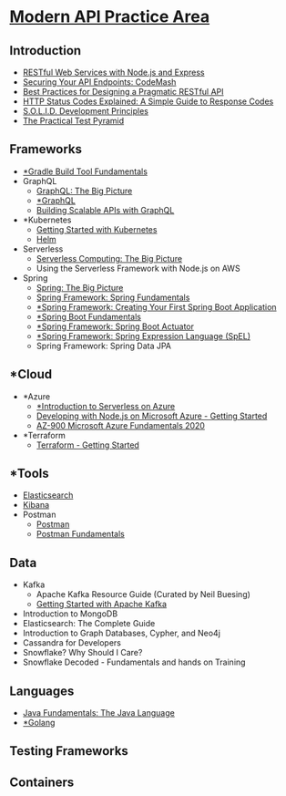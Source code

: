 # [Modern API Practice Area](https://app.pluralsight.com/channels/details/480b82e2-96f8-48ce-85a5-d304fb798aee)

## Introduction

- [RESTful Web Services with Node.js and Express](introduction/restful-web-services-with-nodejs-and-express/)
- [Securing Your API Endpoints: CodeMash](introduction/securing-your-api-endpoints-codemash/)
- [Best Practices for Designing a Pragmatic RESTful API](introduction/best-practices-for-designing-a-pragmatic-restful-api/)
- [HTTP Status Codes Explained: A Simple Guide to Response Codes](introduction/http-status-codes-explained/)
- [S.O.L.I.D. Development Principles](introduction/solid-development-principles/)
- [The Practical Test Pyramid](introduction/the-practical-test-pyramid/)

## Frameworks

- [\*Gradle Build Tool Fundamentals](frameworks/gradle-build-tool-fundamentals/)
- GraphQL
  - [GraphQL: The Big Picture](frameworks/graphql-the-big-picture/)
  - [\*GraphQL](frameworks/graphql/graphql-org-learn/)
  - [Building Scalable APIs with GraphQL](frameworks/building-scalable-apis-with-graphql/)
- \*Kubernetes
  - [Getting Started with Kubernetes](frameworks/kubernetes/getting-started-with-kubernetes/)
  - [Helm](frameworks/kubernetes/helm/)
- Serverless
  - [Serverless Computing: The Big Picture](frameworks/serverless-computing-the-big-picture/)
  - Using the Serverless Framework with Node.js on AWS
- Spring
  - [Spring: The Big Picture](frameworks/spring-the-big-picture/)
  - [Spring Framework: Spring Fundamentals](frameworks/spring-framework-spring-fundamentals/)
  - [\*Spring Framework: Creating Your First Spring Boot Application](frameworks/spring-framework-creating-your-first-spring-boot-application/)
  - [\*Spring Boot Fundamentals](frameworks/spring-boot-fundamentals/)
  - [\*Spring Framework: Spring Boot Actuator](frameworks/spring-framework-spring-boot-actuator/)
  - [\*Spring Framework: Spring Expression Language (SpEL)](frameworks/spring-framework-spring-expression-language-spel/)
  - Spring Framework: Spring Data JPA

## \*Cloud

- \*Azure
  - [\*Introduction to Serverless on Azure](cloud/azure/introduction-to-serverless-on-azure/)
  - [Developing with Node.js on Microsoft Azure - Getting Started](cloud/azure/developing-with-nodejs-on-microsoft-azure-getting-started/)
  - [AZ-900 Microsoft Azure Fundamentals 2020](cloud/azure/az-900-microsoft-azure-fundamentals-2020/)
- \*Terraform
  - [Terraform - Getting Started](cloud/terraform/terraform-getting-started)

## \*Tools

- [Elasticsearch](tools/elasticsearch/)
- [Kibana](tools/kibana/)
- Postman
  - [Postman](tools/postman/)
  - [Postman Fundamentals](tools/postman-fundamentals/)

## Data

- Kafka
  - Apache Kafka Resource Guide (Curated by Neil Buesing)
  - [Getting Started with Apache Kafka](/data/getting-started-with-apache-kafka/)
- Introduction to MongoDB
- Elasticsearch: The Complete Guide
- Introduction to Graph Databases, Cypher, and Neo4j
- Cassandra for Developers
- Snowflake? Why Should I Care?
- Snowflake Decoded - Fundamentals and hands on Training

## Languages

- [Java Fundamentals: The Java Language](languages/java/java-fundamentals-the-java-language)
- [\*Golang](languages/golang/)

## Testing Frameworks

## Containers
